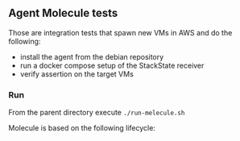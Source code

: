 Agent Molecule tests
--------------------

Those are integration tests that spawn new VMs in AWS and do the following:

* install the agent from the debian repository
* run a docker compose setup of the StackState receiver
* verify assertion on the target VMs

### Run

From the parent directory execute `./run-melecule.sh `

Molecule is based on the following lifecycle:

